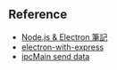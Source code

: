 

## Reference

- [Node.js & Electron 筆記](https://kanchengzxdfgcv.blogspot.com/2017/04/nodejs-electron.html)
- [electron-with-express](https://github.com/frankhale/electron-with-express)
- [ipcMain send data](https://stackoverflow.com/questions/43486438/electron-ipc-sending-data-between-windows/43486549)